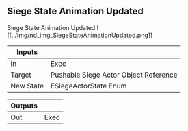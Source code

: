 ## Siege State Animation Updated
Siege State Animation Updated
![[../img/nd_img_SiegeStateAnimationUpdated.png]]

|Inputs||
|--|--|
| In | Exec |
| Target | Pushable Siege Actor Object Reference |
| New State | ESiegeActorState Enum |

|Outputs||
|--|--|
| Out | Exec |
